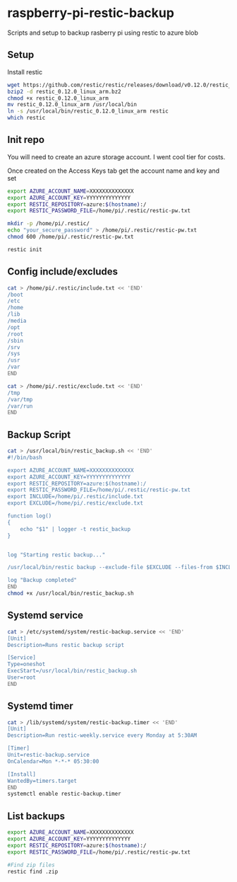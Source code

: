 # raspberry-pi-restic-backup
Scripts and setup to backup rasberry pi using restic to azure blob


## Setup

Install restic

```bash
wget https://github.com/restic/restic/releases/download/v0.12.0/restic_0.12.0_linux_arm.bz2
bzip2 -d restic_0.12.0_linux_arm.bz2
chmod +x restic_0.12.0_linux_arm
mv restic_0.12.0_linux_arm /usr/local/bin
ln -s /usr/local/bin/restic_0.12.0_linux_arm restic
which restic
```

## Init repo

You will need to create an azure storage account. I went cool tier for costs.

Once created on the Access Keys tab get the account name and key and set

```bash
export AZURE_ACCOUNT_NAME=XXXXXXXXXXXXXX
export AZURE_ACCOUNT_KEY=YYYYYYYYYYYYYY
export RESTIC_REPOSITORY=azure:$(hostname):/
export RESTIC_PASSWORD_FILE=/home/pi/.restic/restic-pw.txt

mkdir -p /home/pi/.restic/
echo "your_secure_password" > /home/pi/.restic/restic-pw.txt
chmod 600 /home/pi/.restic/restic-pw.txt

restic init

```

## Config include/excludes


```bash
cat > /home/pi/.restic/include.txt << 'END'
/boot  
/etc  
/home  
/lib  
/media  
/opt   
/root  
/sbin  
/srv  
/sys  
/usr  
/var
END
```

```bash
cat > /home/pi/.restic/exclude.txt << 'END'
/tmp
/var/tmp
/var/run
END
```

## Backup Script

```bash
cat > /usr/local/bin/restic_backup.sh << 'END'
#!/bin/bash

export AZURE_ACCOUNT_NAME=XXXXXXXXXXXXXX
export AZURE_ACCOUNT_KEY=YYYYYYYYYYYYYY
export RESTIC_REPOSITORY=azure:$(hostname):/
export RESTIC_PASSWORD_FILE=/home/pi/.restic/restic-pw.txt
export INCLUDE=/home/pi/.restic/include.txt
export EXCLUDE=/home/pi/.restic/exclude.txt

function log()
{
    echo "$1" | logger -t restic_backup
}


log "Starting restic backup..."

/usr/local/bin/restic backup --exclude-file $EXCLUDE --files-from $INCLUDE --host $(hostname) | logger -t restic_backup

log "Backup completed"
END
chmod +x /usr/local/bin/restic_backup.sh
```

## Systemd service

```bash
cat > /etc/systemd/system/restic-backup.service << 'END'
[Unit]
Description=Runs restic backup script

[Service]
Type=oneshot
ExecStart=/usr/local/bin/restic_backup.sh
User=root
END
```

## Systemd timer

```bash
cat > /lib/systemd/system/restic-backup.timer << 'END'
[Unit]
Description=Run restic-weekly.service every Monday at 5:30AM

[Timer]
Unit=restic-backup.service 
OnCalendar=Mon *-*-* 05:30:00

[Install]
WantedBy=timers.target
END
systemctl enable restic-backup.timer
```


## List backups

```bash
export AZURE_ACCOUNT_NAME=XXXXXXXXXXXXXX
export AZURE_ACCOUNT_KEY=YYYYYYYYYYYYYY
export RESTIC_REPOSITORY=azure:$(hostname):/
export RESTIC_PASSWORD_FILE=/home/pi/.restic/restic-pw.txt

#Find zip files
restic find .zip
```